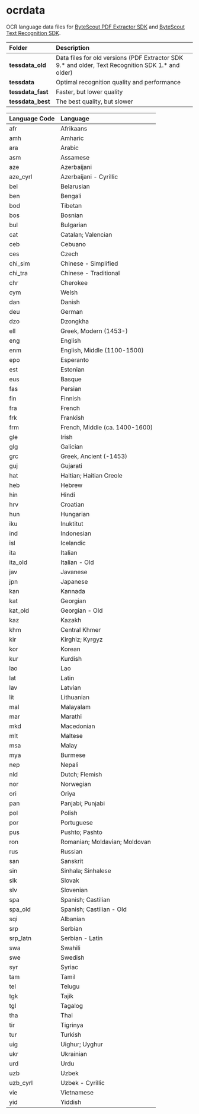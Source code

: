 ocrdata
=======

OCR language data files for [ByteScout PDF Extractor SDK](https://bytescout.com/products/developer/pdfextractorsdk/index.html) and [ByteScout Text Recognition SDK](https://bytescout.com/products/developer/text-recognition-sdk/index.html).

Folder | Description
:----- | :----------
**tessdata_old** | Data files for old versions (PDF Extractor SDK 9.* and older, Text Recognition SDK 1.* and older)
**tessdata** | Optimal recognition quality and performance
**tessdata_fast** | Faster, but lower quality
**tessdata_best** | The best quality, but slower


Language Code | Language
:------------ | :-------
afr | Afrikaans
amh | Amharic
ara | Arabic
asm | Assamese
aze | Azerbaijani
aze_cyrl | Azerbaijani - Cyrillic
bel | Belarusian
ben | Bengali
bod | Tibetan
bos | Bosnian
bul | Bulgarian
cat | Catalan; Valencian
ceb | Cebuano
ces | Czech
chi_sim | Chinese - Simplified
chi_tra | Chinese - Traditional
chr | Cherokee
cym | Welsh
dan | Danish
deu | German
dzo | Dzongkha
ell | Greek, Modern (1453-)
eng | English
enm | English, Middle (1100-1500)
epo | Esperanto
est | Estonian
eus | Basque
fas | Persian
fin | Finnish
fra | French
frk | Frankish
frm | French, Middle (ca. 1400-1600)
gle | Irish
glg | Galician
grc | Greek, Ancient (-1453)
guj | Gujarati
hat | Haitian; Haitian Creole
heb | Hebrew
hin | Hindi
hrv | Croatian
hun | Hungarian
iku | Inuktitut
ind | Indonesian
isl | Icelandic
ita | Italian
ita_old | Italian - Old
jav | Javanese
jpn | Japanese
kan | Kannada
kat | Georgian
kat_old | Georgian - Old
kaz | Kazakh
khm | Central Khmer
kir | Kirghiz; Kyrgyz
kor | Korean
kur | Kurdish
lao | Lao
lat | Latin
lav | Latvian
lit | Lithuanian
mal | Malayalam
mar | Marathi
mkd | Macedonian
mlt | Maltese
msa | Malay
mya | Burmese
nep | Nepali
nld | Dutch; Flemish
nor | Norwegian
ori | Oriya
pan | Panjabi; Punjabi
pol | Polish
por | Portuguese
pus | Pushto; Pashto
ron | Romanian; Moldavian; Moldovan
rus | Russian
san | Sanskrit
sin | Sinhala; Sinhalese
slk | Slovak
slv | Slovenian
spa | Spanish; Castilian
spa_old | Spanish; Castilian - Old
sqi | Albanian
srp | Serbian
srp_latn | Serbian - Latin
swa | Swahili
swe | Swedish
syr | Syriac
tam | Tamil
tel | Telugu
tgk | Tajik
tgl | Tagalog
tha | Thai
tir | Tigrinya
tur | Turkish
uig | Uighur; Uyghur
ukr | Ukrainian
urd | Urdu
uzb | Uzbek
uzb_cyrl | Uzbek - Cyrillic
vie | Vietnamese
yid | Yiddish
